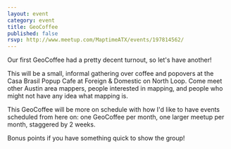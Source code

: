 ```yaml
---
layout: event
category: event
title: GeoCoffee
published: false
rsvp: http://www.meetup.com/MaptimeATX/events/197814562/
---
```


Our first GeoCoffee had a pretty decent turnout, so let's have another!

This will be a small, informal gathering over coffee and popovers at the Casa Brasil Popup Cafe at Foreign & Domestic on North Loop. Come meet other Austin area mappers, people interested in mapping, and people who might not have any idea what mapping is.

This GeoCoffee will be more on schedule with how I'd like to have events scheduled from here on: one GeoCoffee per month, one larger meetup per month, staggered by 2 weeks.

Bonus points if you have something quick to show the group!
